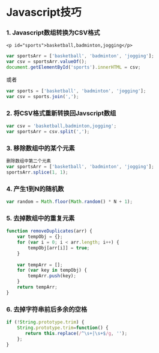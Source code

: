 # Javascript技巧

### 1. Javascript数组转换为CSV格式

	<p id="sports">basketball,badminton,jogging</p>

```javascript
var sportsArr = ['basketball', 'badminton', 'jogging'];
var csv = sportsArr.valueOf();
document.getElementById('sports').innerHTML = csv;
```
或者
```javascript
var sports = ['basketball', 'badminton', 'jogging'];
var csv = sports.join(',');
```

### 2. 将CSV格式重新转换回Javscript数组
```javascript
var csv = 'basketball,badminton,jogging';
var sportsArr = csv.split(',');
```

### 3. 移除数组中的某个元素
```javascript
删除数组中第二个元素
var sportsArr = ['basketball', 'badminton', 'jogging'];
sportsArr.splice(1, 1);
```
### 4. 产生1到N的随机数
```javascript
var random = Math.floor(Math.random() * N + 1);
```

### 5. 去掉数组中的重复元素
```javascript
function removeDuplicates(arr) {
    var tempObj = {};
    for (var i = 0; i < arr.length; i++) {
        tempObj[arr[i]] = true;
    }
  
    var tempArr = [];
    for (var key in tempObj) {
        tempArr.push(key);
    }
    return tempArr;
}
```

### 6. 去掉字符串前后多余的空格
```javascript
if (!String.prototype.trim) {
    String.prototype.trim=function() {
       return this.replace(/^\s+|\s+$/g, '');
    };
}
```